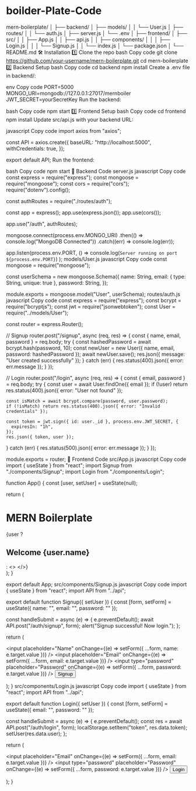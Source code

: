 # boilder-Plate-Code

mern-boilerplate/
│
├── backend/
│   ├── models/
│   │   └── User.js
│   ├── routes/
│   │   └── auth.js
│   ├── server.js
│   └── .env
│
├── frontend/
│   ├── src/
│   │   ├── App.js
│   │   ├── api.js
│   │   ├── components/
│   │   │   ├── Login.js
│   │   │   └── Signup.js
│   │   └── index.js
│   └── package.json
│
└── README.md
🛠 Installation
1️⃣ Clone the repo
bash
Copy code
git clone https://github.com/your-username/mern-boilerplate.git
cd mern-boilerplate
2️⃣ Backend Setup
bash
Copy code
cd backend
npm install
Create a .env file in backend/:

env
Copy code
PORT=5000
MONGO_URI=mongodb://127.0.0.1:27017/mernboiler
JWT_SECRET=yourSecretKey
Run the backend:

bash
Copy code
npm start
3️⃣ Frontend Setup
bash
Copy code
cd frontend
npm install
Update src/api.js with your backend URL:

javascript
Copy code
import axios from "axios";

const API = axios.create({
  baseURL: "http://localhost:5000",
  withCredentials: true,
});

export default API;
Run the frontend:

bash
Copy code
npm start
📌 Backend Code
server.js
javascript
Copy code
const express = require("express");
const mongoose = require("mongoose");
const cors = require("cors");
require("dotenv").config();

const authRoutes = require("./routes/auth");

const app = express();
app.use(express.json());
app.use(cors());

app.use("/auth", authRoutes);

mongoose.connect(process.env.MONGO_URI)
  .then(() => console.log("MongoDB Connected"))
  .catch((err) => console.log(err));

app.listen(process.env.PORT, () =>
  console.log(`Server running on port ${process.env.PORT}`)
);
models/User.js
javascript
Copy code
const mongoose = require("mongoose");

const userSchema = new mongoose.Schema({
  name: String,
  email: { type: String, unique: true },
  password: String,
});

module.exports = mongoose.model("User", userSchema);
routes/auth.js
javascript
Copy code
const express = require("express");
const bcrypt = require("bcryptjs");
const jwt = require("jsonwebtoken");
const User = require("../models/User");

const router = express.Router();

// Signup
router.post("/signup", async (req, res) => {
  const { name, email, password } = req.body;
  try {
    const hashedPassword = await bcrypt.hash(password, 10);
    const newUser = new User({ name, email, password: hashedPassword });
    await newUser.save();
    res.json({ message: "User created successfully" });
  } catch (err) {
    res.status(400).json({ error: err.message });
  }
});

// Login
router.post("/login", async (req, res) => {
  const { email, password } = req.body;
  try {
    const user = await User.findOne({ email });
    if (!user) return res.status(400).json({ error: "User not found" });

    const isMatch = await bcrypt.compare(password, user.password);
    if (!isMatch) return res.status(400).json({ error: "Invalid credentials" });

    const token = jwt.sign({ id: user._id }, process.env.JWT_SECRET, {
      expiresIn: "1h",
    });
    res.json({ token, user });
  } catch (err) {
    res.status(500).json({ error: err.message });
  }
});

module.exports = router;
📌 Frontend Code
src/App.js
javascript
Copy code
import { useState } from "react";
import Signup from "./components/Signup";
import Login from "./components/Login";

function App() {
  const [user, setUser] = useState(null);

  return (
    <div>
      <h1>MERN Boilerplate</h1>
      {user ? <h2>Welcome {user.name}</h2> : <>
        <Signup setUser={setUser} />
        <Login setUser={setUser} />
      </>}
    </div>
  );
}

export default App;
src/components/Signup.js
javascript
Copy code
import { useState } from "react";
import API from "../api";

export default function Signup({ setUser }) {
  const [form, setForm] = useState({ name: "", email: "", password: "" });

  const handleSubmit = async (e) => {
    e.preventDefault();
    await API.post("/auth/signup", form);
    alert("Signup successful! Now login.");
  };

  return (
    <form onSubmit={handleSubmit}>
      <input placeholder="Name" onChange={(e) => setForm({ ...form, name: e.target.value })} />
      <input placeholder="Email" onChange={(e) => setForm({ ...form, email: e.target.value })} />
      <input type="password" placeholder="Password" onChange={(e) => setForm({ ...form, password: e.target.value })} />
      <button type="submit">Signup</button>
    </form>
  );
}
src/components/Login.js
javascript
Copy code
import { useState } from "react";
import API from "../api";

export default function Login({ setUser }) {
  const [form, setForm] = useState({ email: "", password: "" });

  const handleSubmit = async (e) => {
    e.preventDefault();
    const res = await API.post("/auth/login", form);
    localStorage.setItem("token", res.data.token);
    setUser(res.data.user);
  };

  return (
    <form onSubmit={handleSubmit}>
      <input placeholder="Email" onChange={(e) => setForm({ ...form, email: e.target.value })} />
      <input type="password" placeholder="Password" onChange={(e) => setForm({ ...form, password: e.target.value })} />
      <button type="submit">Login</button>
    </form>
  );
}
